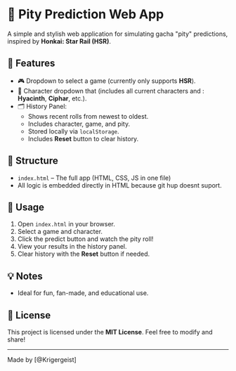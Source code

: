 # 🎰 Pity Prediction Web App

A simple and stylish web application for simulating gacha "pity" predictions, inspired by **Honkai: Star Rail (HSR)**.

## 🌟 Features

- 🎮 Dropdown to select a game (currently only supports **HSR**).
- 👤 Character dropdown that (includes all current characters and : **Hyacinth**, **Ciphar**, etc.).
- 🗂️ History Panel:
  - Shows recent rolls from newest to oldest.
  - Includes character, game, and pity.
  - Stored locally via `localStorage`.
  - Includes **Reset** button to clear history.

## 📁 Structure

- `index.html` – The full app (HTML, CSS, JS in one file)
- All logic is embedded directly in HTML because git hup doesnt suport.
## 📌 Usage

1. Open `index.html` in your browser.
2. Select a game and character.
3. Click the predict button and watch the pity roll!
4. View your results in the history panel.
5. Clear history with the **Reset** button if needed.

## 💡 Notes

- Ideal for fun, fan-made, and educational use.

## 🪪 License

This project is licensed under the **MIT License**. Feel free to modify and share!

---

Made by [@Krigergeist]

